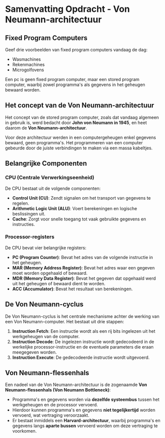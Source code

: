 # Samenvatting Opdracht - Von Neumann-architectuur

## Fixed Program Computers
Geef drie voorbeelden van fixed program computers vandaag de dag:
- Wasmachines
- Rekenmachines
- Microgolfovens

Een pc is geen fixed program computer, maar een stored program computer, waarbij zowel programma's als gegevens in het geheugen bewaard worden.

## Het concept van de Von Neumann-architectuur
Het concept van de stored program computer, zoals dat vandaag algemeen in gebruik is, werd bedacht door **John von Neumann in 1945**, en heet daarom de **Von Neumann-architectuur**.

Voor deze architectuur werden in een computergeheugen enkel gegevens bewaard, geen programma's. Het programmeren van een computer gebeurde door de juiste verbindingen te maken via een massa kabeltjes.

## Belangrijke Componenten
### **CPU (Centrale Verwerkingseenheid)**
De CPU bestaat uit de volgende componenten:
- **Control Unit (CU)**: Zendt signalen om het transport van gegevens te regelen.
- **Arithmetic Logic Unit (ALU)**: Voert berekeningen en logische beslissingen uit.
- **Cache**: Zorgt voor snelle toegang tot vaak gebruikte gegevens en instructies.

### **Processor-registers**
De CPU bevat vier belangrijke registers:
- **PC (Program Counter)**: Bevat het adres van de volgende instructie in het geheugen.
- **MAR (Memory Address Register)**: Bevat het adres waar een gegeven moet worden opgehaald of bewaard.
- **MDR (Memory Data Register)**: Bevat het gegeven dat opgehaald werd uit het geheugen of bewaard dient te worden.
- **ACC (Accumulator)**: Bevat het resultaat van berekeningen.

## De Von Neumann-cyclus
De Von Neumann-cyclus is het centrale mechanisme achter de werking van een Von Neumann-computer. Het bestaat uit drie stappen:
1. **Instruction Fetch**: Een instructie wordt als een rij bits ingelezen uit het werkgeheugen van de computer.
2. **Instruction Decode**: De ingelezen instructie wordt gedecodeerd in de werkelijke processor-instructie en de eventuele parameters die eraan meegegeven worden.
3. **Instruction Execute**: De gedecodeerde instructie wordt uitgevoerd.

## Von Neumann-flessenhals
Een nadeel van de Von Neumann-architectuur is de zogenaamde **Von Neumann-flessenhals (Von Neumann Bottleneck)**:
- Programma's en gegevens worden via **dezelfde systeembus** tussen het werkgeheugen en de processor vervoerd.
- Hierdoor kunnen programma's en gegevens **niet tegelijkertijd** worden vervoerd, wat vertraging veroorzaakt.
- Er bestaat inmiddels een **Harvard-architectuur**, waarbij programma's en gegevens langs **aparte bussen** vervoerd worden om deze vertraging te voorkomen.

